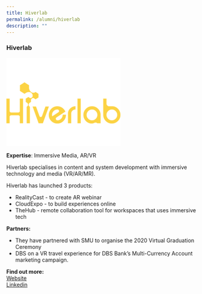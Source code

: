 ```yaml
---
title: Hiverlab
permalink: /alumni/hiverlab
description: ""
---
```

### Hiverlab
![Alt text for image on Isomer site](/images/alumni/hiverlab.png)

**Expertise**: 
Immersive Media, AR/VR

Hiverlab specialises in content and system development with immersive technology and media (VR/AR/MR). 

Hiverlab has launched 3 products:
* RealityCast - to create AR webinar
* CloudExpo -  to build experiences online
* TheHub - remote collaboration tool for workspaces that uses immersive tech

**Partners:**
* They have partnered with SMU to organise the 2020 Virtual Graduation Ceremony 
* DBS on a VR travel experience for DBS Bank’s Multi-Currency Account marketing campaign.

**Find out more:** \
[Website](https://www.hiverlab.com/)\
[Linkedin](https://www.linkedin.com/company/hiverlab/)
